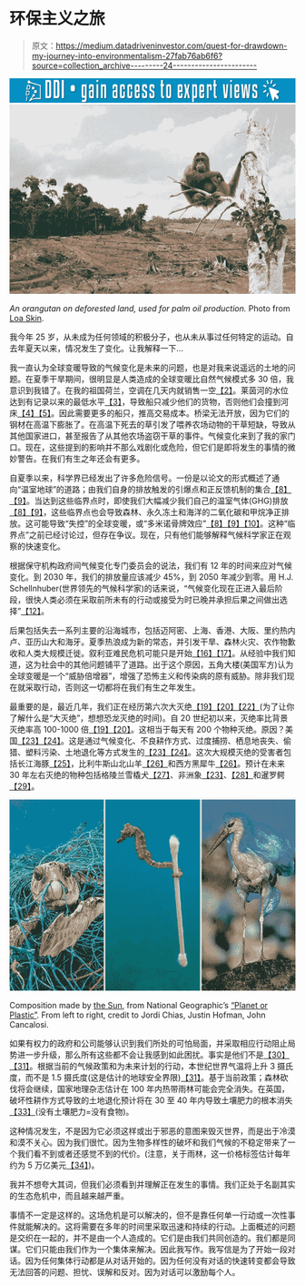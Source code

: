 # 环保主义之旅

> 原文：<https://medium.datadriveninvestor.com/quest-for-drawdown-my-journey-into-environmentalism-27fab76ab6f6?source=collection_archive---------24----------------------->

[![](img/154c23270caa09b52eb2b42b8b33a9cd.png)](http://www.track.datadriveninvestor.com/1B9E)![](img/293aee4fd93319e16efe170c4cb39a15.png)

*An orangutan on deforested land, used for palm oil production.* Photo from [Loa Skin](https://loaskin.com/blogs/loa-skin-care/palm-oil-skin-care-causes-massive-deforestation).

我今年 25 岁，从未成为任何领域的积极分子，也从未从事过任何特定的运动。自去年夏天以来，情况发生了变化。让我解释一下…

我一直认为全球变暖导致的气候变化是未来的问题，也是对我来说遥远的土地的问题。在夏季干旱期间，很明显是人类造成的全球变暖比自然气候模式多 30 倍，我意识到我错了。在我的祖国荷兰，空调在几天内就销售一空[【2】](https://www.ad.nl/binnenland/massale-run-op-airco-s-bij-coolblue-zelfs-enaacute-lle-soorten-uitverkocht~a15cee90/)。莱茵河的水位达到有记录以来的最低水平[【3】](https://www.telegraaf.nl/nieuws/2481316/rijn-bij-lobith-op-laagste-stand-ooit?utm_source=google&utm_medium=organic)，导致船只减少他们的货物，否则他们会撞到河床[【4】](https://www.trouw.nl/groen/het-is-door-de-droogte-oppassen-geblazen-voor-de-binnenvaarttanker-~a30d0879/)[【5】](https://www.gelderlander.nl/doesburg/binnenvaart-zucht-onder-droogte-meer-schepen-nodig-minder-ruimte~a1281c65/)。因此需要更多的船只，推高交易成本。桥梁无法开放，因为它们的钢材在高温下膨胀了。在高温下死去的草引发了喂养农场动物的干草短缺，导致从其他国家进口，甚至报告了从其他农场盗窃干草的事件。气候变化来到了我的家门口。现在，这些提到的影响并不那么戏剧化或危险，但它们是即将发生的事情的微妙警告。在我们有生之年还会有更多。

自夏季以来，科学界已经发出了许多危险信号。一份是以论文的形式概述了通向“温室地球”的道路；由我们自身的排放触发的引爆点和正反馈机制的集合[【8】](https://theconversation.com/hothouse-earth-our-planet-has-been-here-before-heres-what-it-looked-like-101413)[【9】](https://www.bbc.co.uk/news/science-environment-45084144)。当达到这些临界点时，即使我们大幅减少我们自己的温室气体(GHG)排放[【8】](https://theconversation.com/hothouse-earth-our-planet-has-been-here-before-heres-what-it-looked-like-101413)[【9】](https://www.bbc.co.uk/news/science-environment-45084144)，这些临界点也会导致森林、永久冻土和海洋的二氧化碳和甲烷净正排放。这可能导致“失控”的全球变暖，或“多米诺骨牌效应”[【8】](https://theconversation.com/hothouse-earth-our-planet-has-been-here-before-heres-what-it-looked-like-101413)[【9】](https://www.bbc.co.uk/news/science-environment-45084144)[【10】](https://www.theguardian.com/environment/2018/dec/20/risks-of-domino-effect-of-tipping-points-greater-than-thought-study-says)。这种“临界点”之前已经讨论过，但存在争议。现在，只有他们能够解释气候科学家正在观察的快速变化。

根据保守机构政府间气候变化专门委员会的说法，我们有 12 年的时间来应对气候变化。到 2030 年，我们的排放量应该减少 45%，到 2050 年减少到零。用 H.J. Schellnhuber(世界领先的气候科学家)的话来说，“气候变化现在正进入最后阶段，很快人类必须在采取前所未有的行动或接受为时已晚并承担后果之间做出选择”[【12】](https://www.theguardian.com/commentisfree/2018/aug/20/politicians-must-set-aside-blinkered-ideologies-in-the-climate-end-game)。

后果包括失去一系列主要的沿海城市，包括迈阿密、上海、香港、大阪、里约热内卢、亚历山大和海牙。夏季热浪成为新的常态，并引发干旱、森林火灾、农作物歉收和人类大规模迁徙。叙利亚难民危机可能只是开始[【16】](http://time.com/5076003/climate-change-migration-trump/)[【17】](https://www.theguardian.com/environment/climate-consensus-97-per-cent/2018/jan/15/study-finds-that-global-warming-exacerbates-refugee-crises)。从经验中我们知道，这为社会中的其他问题铺平了道路。出于这个原因，五角大楼(美国军方)认为全球变暖是一个“威胁倍增器”，增强了恐怖主义和传染病的原有威胁。除非我们现在就采取行动，否则这一切都将在我们有生之年发生。

最重要的是，最近几年，我们正在经历第六次大灭绝[【19】](https://www.researchgate.net/publication/277248016_Vertebrate_biodiversity_losses_point_to_sixth_mass_extiction)[【20】](http://science.sciencemag.org/content/344/6187/1246752)[【22】](http://science.sciencemag.org/content/360/6393/1080.2/tab-pdf)(为了让你了解什么是“大灭绝”，想想恐龙灭绝的时间)。自 20 世纪初以来，灭绝率比背景灭绝率高 100-1000 倍[【19】](https://www.researchgate.net/publication/277248016_Vertebrate_biodiversity_losses_point_to_sixth_mass_extiction)[【20】](http://science.sciencemag.org/content/344/6187/1246752)。这相当于每天有 200 个物种灭绝。原因？美国[【23】](https://edition.cnn.com/2017/07/11/world/sutter-mass-extinction-ceballos-study/index.html)[【24】](https://www.weforum.org/agenda/2017/08/a-sixth-mass-extinction-is-underway-and-its-our-fault/)。这是通过气候变化、不良耕作方式、过度捕捞、栖息地丧失、偷猎、塑料污染、土地退化等方式发生的[【23】](https://edition.cnn.com/2017/07/11/world/sutter-mass-extinction-ceballos-study/index.html)[【24】](https://www.weforum.org/agenda/2017/08/a-sixth-mass-extinction-is-underway-and-its-our-fault/)。这次大规模灭绝的受害者包括长江海豚[【25】](https://www.mnn.com/earth-matters/animals/photos/10-animals-presumed-extinct-in-the-last-decade/baiji-dolphin)，比利牛斯山北山羊[【26】](https://www.telegraph.co.uk/travel/lists/beautiful-extinct-animals/)和西方黑犀牛[【26】](https://www.telegraph.co.uk/travel/lists/beautiful-extinct-animals/)。预计在未来 30 年左右灭绝的物种包括格陵兰雪橇犬[【27】](http://science.sciencemag.org/content/360/6393/1080.1)、非洲象[【23】](https://edition.cnn.com/2017/07/11/world/sutter-mass-extinction-ceballos-study/index.html)、[【28】](https://www.theguardian.com/environment/2016/aug/12/elephants-on-the-path-to-extinction-the-facts)和暹罗鳄[【29】](https://web.archive.org/web/20090328134206/http:/iucncsg.org:80/ph1/modules/Publications/action_plan1998/csiam.htm)。

![](img/9ccac0f41afed778896017555f7266f2.png)

Composition made by [the Sun](https://www.thesun.co.uk/news/6308904/national-geographic-ocean-plastic-pollution-seahorse/), from National Geographic’s [“Planet or Plastic”](https://www.nationalgeographic.com/environment/planetorplastic/). From left to right, credit to Jordi Chias, Justin Hofman, John Cancalosi.

如果有权力的政府和公司能够认识到我们所处的可怕局面，并采取相应行动阻止局势进一步升级，那么所有这些都不会让我感到如此困扰。事实是他们不是[【30】](https://www.economist.com/leaders/2018/08/02/the-world-is-losing-the-war-against-climate-change)[【31】](https://www.wri.org/blog/2018/11/5-things-you-need-know-about-un-emissions-gap-report)。根据当前的气候政策和为未来计划的行动，本世纪世界气温将上升 3 摄氏度，而不是 1.5 摄氏度(这是估计的地球安全界限)[【31】](https://www.wri.org/blog/2018/11/5-things-you-need-know-about-un-emissions-gap-report)。基于当前政策；森林砍伐将会继续，国家地理杂志估计在 100 年内热带雨林可能会完全消失。在英国，破坏性耕作方式导致的土地退化预计将在 30 至 40 年内导致土壤肥力的根本消失[【33】](https://www.theguardian.com/environment/2017/oct/24/uk-30-40-years-away-eradication-soil-fertility-warns-michael-gove)(没有土壤肥力=没有食物)。

这种情况发生，不是因为它必须这样或出于邪恶的意图来毁灭世界，而是出于冷漠和漠不关心。因为我们很忙。因为生物多样性的破坏和我们气候的不稳定带来了一个我们看不到或者还感觉不到的代价。(注意，关于雨林，这一价格标签估计每年约为 5 万亿美元[【34】](https://www.independent.co.uk/environment/climate-change/5000000000000-the-cost-each-year-of-vanishing-rainforest-2096367.html))。

我并不想夸大其词，但我们必须看到并理解正在发生的事情。我们正处于名副其实的生态危机中，而且越来越严重。

事情不一定是这样的。这场危机是可以解决的，但不是靠任何单一行动或一次性事件就能解决的。这将需要在多年的时间里采取迅速和持续的行动。上面概述的问题是交织在一起的，并不是由一个人造成的。它们是由我们共同创造的。我们都是同谋。它们只能由我们作为一个集体来解决。因此我写作。我写信是为了开始一段对话。因为任何集体行动都是从对话开始的。因为任何没有对话的快速转变都会导致无法回答的问题、担忧、误解和反对。因为对话可以激励每个人。